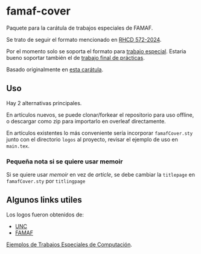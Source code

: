 # famaf-cover

Paquete para la carátula de trabajos especiales de FAMAF.

Se trato de seguir el formato mencionado en [RHCD 572-2024](https://digesto.unc.edu.ar/bitstream/handle/123456789/555220/RHCD-2024-572-UNC-DEC%23FAMAF.pdf).

Por el momento solo se soporta el formato para [trabajo especial](https://digesto.unc.edu.ar/bitstream/handle/123456789/555220/ANEXO%20II%20EX-2024-00821156-%20-UNC-ME%23FAMAF.pdf).
Estaria bueno soportar también el de [trabajo final de prácticas](https://digesto.unc.edu.ar/bitstream/handle/123456789/555220/ANEXO%20I%20-%20%20EX-2024-00821156-%20-UNC-ME%23FAMAF.pdf).

Basado originalmente en [esta carátula](https://github.com/IvanRenison/Tesis-Licenciatura/blob/main/Car%C3%A1tula.tex).

## Uso

Hay 2 alternativas principales.

En artículos nuevos, se puede clonar/forkear el repositorio para uso offline, o descargar como zip para importarlo en overleaf directamente.

En artículos existentes lo más conveniente sería incorporar `famafCover.sty` junto con el directorio `logos` al proyecto, revisar el ejemplo de uso en `main.tex`.

### Pequeña nota si se quiere usar memoir

Si se quiere usar *memoir* en vez de *article*, se debe cambiar la `titlepage` en `famafCover.sty` por `titlingpage`

## Algunos links utiles

Los logos fueron obtenidos de:

- [UNC](https://www.unc.edu.ar/comunicaci%C3%B3n/versiones-descargables-del-escudo-de-la-unc)
- [FAMAF](https://www.famaf.unc.edu.ar/la-facultad/institucional/secretar%C3%ADas/prosecretar%C3%ADa-de-comunicaci%C3%B3n-y-divulgaci%C3%B3n-cient%C3%ADfica/)

[Ejemplos de Trabajos Especiales de Computación](https://rdu.unc.edu.ar/handle/11086/16727?type=dateissued).

